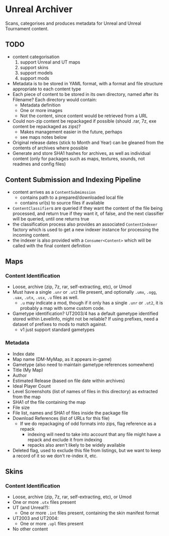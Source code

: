 # Unreal Archiver

Scans, categorises and produces metadata for Unreal and Unreal Tournament 
content.

## TODO

- content categorisation
  1. support Unreal and UT maps
  2. support skins
  3. support models
  4. support mods
- Metadata is to be stored in YAML format, with a format and file structure
  appropriate to each content type
- Each piece of content to be stored in its own directory, named after its
  Filename? Each directory would contain:
  - Metadata definition
  - One or more images
  - Not the content, since content would be retrieved from a URL
- Could non-zip content be repackaged if possible (should .rar, 7z, exe 
  content be repackaged as zips)?
  - Makes management easier in the future, perhaps
  - see maps notes below
- Original release dates (stick to Month and Year) can be gleaned from the
  contents of archives where possible
- Generate and store SHA1 hashes for archives, as well as individual content
  (only for packages such as maps, textures, sounds, not readmes and config
  files)


## Content Submission and Indexing Pipeline

- content arrives as a `ContentSubmimssion`
  - contains path to a prepared/downloaded local file
  - contains url(s) to source files if available
- `ContentClassifier`s are queried if they want the content of the file being
  processed, and return true if they want it, of false, and the next classifier
  will be queried, until one returns true
- the classification process also provides an associated `ContentIndexer` 
  factory which is used to get a new indexer instance for processing the 
  incoming content.
- the indexer is also provided with a `Consumer<Content>` which will be called
  with the final content definition


## Maps

### Content Identification

- Loose, archive (zip, 7z, rar, self-extracting, etc), or Umod
- Must have a single `.unr` or `.ut2` file present, and optionally `.umx`,
  `.ogg`, `.uax`, `.utx`, `.usx`, `.u` files as well.
  - `.u` may indicate a mod, though if it only has a single `.unr` or `.ut2`,
    it is probably a map with some custom code.
- Gametype identification? UT2003/4 has a default gametype identified stored
  within LevelInfo, might not be reliable? If using prefixes, need a dataset
  of prefixes to mods to match against.
  - v1 just support standard gametypes

### Metadata

- Index date
- Map name (DM-MyMap, as it appears in-game)
- Gametype (also need to maintain gametype references somewhere)
- Title (My Map)
- Author
- Estimated Release (based on file date within archives)
- Ideal Player Count
- Level Screenshots (list of names of files in this directory) as extracted 
  from the map
- SHA1 of the file containing the map
- File size
- File list, names and SHA1 of files inside the package file
- Download References (list of URLs for this file)
  - If we do repackaging of odd formats into zips, flag reference as a repack
    - indexing will need to take into account that any file might have a repack
      and exclude it from indexing
    - repacks also aren't likely to be widely available
- Deleted flag, used to exclude this file from listings, but we want to keep a
  record of it so we don't re-index it, etc.


## Skins

### Content Identification

- Loose, archive (zip, 7z, rar, self-extracting, etc), or Umod
- One or more `.utx` files present
- UT (and Unreal?):
  - One or more `.int` files present, containing the skin manifest format
- UT2003 and UT2004:
  - One or more `.upl` files present
- No other content


